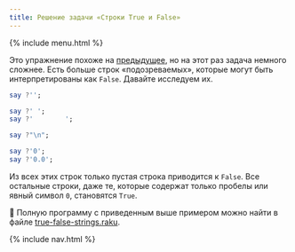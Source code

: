 ```yaml
---
title: Решение задачи «Строки True и False»
---
```


{% include menu.html %}

Это упражнение похоже на [предыдущее](../../true-false-numbers), но на этот раз задача немного сложнее. Есть больше строк «подозреваемых», которые могут быть интерпретированы как `False`. Давайте исследуем их.

```raku
say ?'';

say ?' ';
say ?'        ';

say ?"\n";

say ?'0';
say ?'0.0';
```

Из всех этих строк только пустая строка приводится к `False`. Все остальные строки, даже те, которые содержат только пробелы или явный символ `0`, становятся `True`.

🦋 Полную программу с приведенным выше примером можно найти в файле [true-false-strings.raku](https://github.com/ash/raku-course/blob/master/exercises/coercion/true-false-strings.raku).

{% include nav.html %}